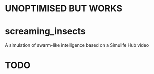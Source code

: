 # UNOPTIMISED BUT WORKS

# screaming_insects
A simulation of swarm-like intelligence based on a  Simulife Hub video

# TODO